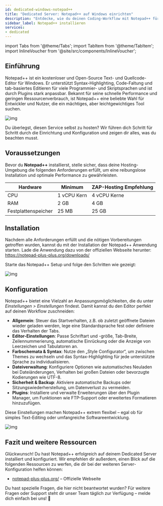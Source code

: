 ```yaml
---
id: dedicated-windows-notepad++
title: "Dedicated Server: Notepad++ auf Windows einrichten"
description: "Entdecke, wie du deinen Coding-Workflow mit Notepad++ für schnelles, anpassbares und leichtgewichtiges Text-Editing optimierst → Jetzt mehr erfahren"
sidebar_label: Notepad++ installieren
services:
- dedicated
---
```


import Tabs from '@theme/Tabs';
import TabItem from '@theme/TabItem';
import InlineVoucher from '@site/src/components/InlineVoucher';

## Einführung

Notepad++ ist ein kostenloser und Open-Source Text- und Quellcode-Editor für Windows. Er unterstützt Syntax-Highlighting, Code-Faltung und tab-basiertes Editieren für viele Programmier- und Skriptsprachen und ist durch Plugins stark anpassbar. Bekannt für seine schnelle Performance und geringen Ressourcenverbrauch, ist Notepad++ eine beliebte Wahl für Entwickler und Nutzer, die ein mächtiges, aber leichtgewichtiges Tool suchen.

![img](https://screensaver01.zap-hosting.com/index.php/s/jMMDejqDfWDCfrr/preview)

Du überlegst, diesen Service selbst zu hosten? Wir führen dich Schritt für Schritt durch die Einrichtung und Konfiguration und zeigen dir alles, was du beachten musst.



<InlineVoucher />



## Voraussetzungen

Bevor du **Notepad++** installierst, stelle sicher, dass deine Hosting-Umgebung die folgenden Anforderungen erfüllt, um eine reibungslose Installation und optimale Performance zu gewährleisten.

| Hardware | Minimum | ZAP-Hosting Empfehlung |
| ---------- | ------------ | -------------------------- |
| CPU | 1 vCPU Kern | 4 vCPU Kerne |
| RAM | 2 GB | 4 GB |
| Festplattenspeicher | 25 MB | 25 GB |




## Installation
Nachdem alle Anforderungen erfüllt und die nötigen Vorbereitungen getroffen wurden, kannst du mit der Installation der Notepad++ Anwendung starten. Lade die Anwendung dazu von der offiziellen Webseite herunter: https://notepad-plus-plus.org/downloads/

Starte das Notepad++ Setup und folge den Schritten wie gezeigt: 

![img](https://screensaver01.zap-hosting.com/index.php/s/5ksLwSePniTPZFQ/preview)



## Konfiguration

Notepad++ bietet eine Vielzahl an Anpassungsmöglichkeiten, die du unter *Einstellungen > Einstellungen* findest. Damit kannst du den Editor perfekt auf deinen Workflow zuschneiden:

- **Allgemein**: Steuer das Startverhalten, z.B. ob zuletzt geöffnete Dateien wieder geladen werden, lege eine Standardsprache fest oder definiere das Verhalten der Tabs.  
- **Editor-Einstellungen**: Passe Schriftart und -größe, Tab-Breite, Zeilennummerierung, automatische Einrückung oder die Anzeige von Leerzeichen und Tabulatoren an.  
- **Farbschemata & Syntax**: Nutze den „Style Configurator“, um zwischen Themes zu wechseln und das Syntax-Highlighting für jede unterstützte Sprache zu individualisieren.  
- **Dateiverwaltung**: Konfiguriere Optionen wie automatisches Neuladen bei Dateiänderungen, Verhalten bei großen Dateien oder bevorzugte Kodierungen wie UTF-8.  
- **Sicherheit & Backup**: Aktiviere automatische Backups oder Sitzungswiederherstellung, um Datenverlust zu vermeiden.  
- **Plugins**: Installiere und verwalte Erweiterungen über den Plugin Manager, um Funktionen wie FTP-Support oder erweitertes Formatieren hinzuzufügen.  

Diese Einstellungen machen Notepad++ extrem flexibel – egal ob für simples Text-Editing oder umfangreiche Softwareentwicklung.

![img](https://screensaver01.zap-hosting.com/index.php/s/X8og5qnFkBTRcmA/preview)




## Fazit und weitere Ressourcen

Glückwunsch! Du hast Notepad++ erfolgreich auf deinem Dedicated Server installiert und konfiguriert. Wir empfehlen dir außerdem, einen Blick auf die folgenden Ressourcen zu werfen, die dir bei der weiteren Server-Konfiguration helfen können:

- [notepad-plus-plus.org/](https://notepad-plus-plus.org/) – Offizielle Webseite

Du hast spezielle Fragen, die hier nicht beantwortet wurden? Für weitere Fragen oder Support steht dir unser Team täglich zur Verfügung – melde dich einfach bei uns! 🙂



<InlineVoucher />